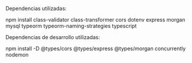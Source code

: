 Dependencias utilizadas:

npm install class-validator class-transformer cors dotenv express morgan mysql typeorm typeorm-naming-strategies typescript

Dependencias de desarrollo utilizadas:

npm install -D @types/cors @types/express @types/morgan concurrently nodemon
